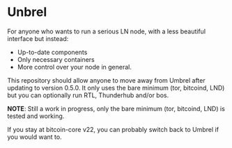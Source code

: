 # Unbrel

For anyone who wants to run a serious LN node, with a less beautiful interface but instead:
- Up-to-date components
- Only necessary containers
- More control over your node in general.

This repository should allow anyone to move away from Umbrel after updating to version 0.5.0. It only uses the bare minimum (tor, bitcoind, LND) but you can optionally run RTL, Thunderhub and/or bos.

**NOTE**: Still a work in progress, only the bare minimum (tor, bitcoind, LND) is tested and working. 

If you stay at bitcoin-core v22, you can probably switch back to Umbrel if you would want to.